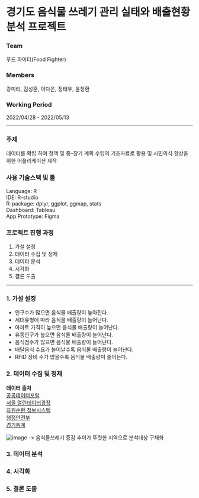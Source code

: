# 경기도 음식물 쓰레기 관리 실태와 배출현황 분석 프로젝트

### Team
푸드 파이터(Food Fighter)

### Members
강미리, 김성훈, 이다은, 정태우, 윤정환

### Working Period
2022/04/28 - 2022/05/13


---

### 주제
데이터를 확립 하여 정책 및 중-장기 계획 수립의 기초자료로 활용 및 시민의식 향상을 위한 어플리케이션 제작

### 사용 기술스택 및 툴
Language: R   
IDE: R-studio   
R-package: dplyr, ggplot, ggmap, stats   
Dashboard: Tableau   
App Prototype: Figma   

### 프로젝트 진행 과정
1. 가설 설정
2. 데이터 수집 및 정제
3. 데이터 분석
4. 시각화
5. 결론 도출


---

### 1. 가설 설정
- 인구수가 많으면 음식물 배출량이 높아진다.
- 세대유형에 따라 음식물 배출량이 늘어난다.
- 아파트 가격이 높으면 음식물 배출량이 늘어난다.
- 유동인구가 높으면 음식물 배출량이 늘어난다.
- 음식점수가 많으면 음식물 배출량이 늘어난다.
- 배달음식 수요가 늘어날수록 음식물 배출량이 늘어난다.
- RFID 장비 수가 많을수록 음식물 배출량이 줄어든다.

### 2. 데이터 수집 및 정제
<b>데이터 출처</b>   
[공공데이터포털](https://www.data.go.kr/)   
[서울 열린데이터광장](http://data.seoul.go.kr/)   
[자원순환 정보시스템](https://www.recycling-info.or.kr/rrs/main.do;jsessionid=aamBzGOt4ADvaEPeqEmYtzTcAp7cuh3bELRNNi9YvhbE4ajf73TDV5qfk7n5itPo.RCIS-WAS_servlet_engine1)   
[행정안전부](https://jumin.mois.go.kr/)   
[경기통계](https://stat.gg.go.kr/statgg/main.html)


![image](https://user-images.githubusercontent.com/45222668/168724012-2ee0cf79-50f4-417a-8c98-1476e5fd1895.png)
-> 음식물쓰레기 증감 추이가 뚜렷한 지역으로 분석대상 구체화


### 3. 데이터 분석


### 4. 시각화


### 5. 결론 도출


